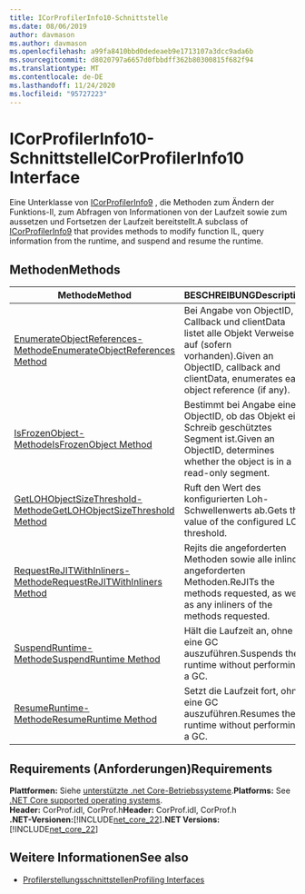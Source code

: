 ```yaml
---
title: ICorProfilerInfo10-Schnittstelle
ms.date: 08/06/2019
author: davmason
ms.author: davmason
ms.openlocfilehash: a99fa8410bbd0dedeaeb9e1713107a3dcc9ada6b
ms.sourcegitcommit: d8020797a6657d0fbbdff362b80300815f682f94
ms.translationtype: MT
ms.contentlocale: de-DE
ms.lasthandoff: 11/24/2020
ms.locfileid: "95727223"
---
```

# <a name="icorprofilerinfo10-interface"></a><span data-ttu-id="ecea3-102">ICorProfilerInfo10-Schnittstelle</span><span class="sxs-lookup"><span data-stu-id="ecea3-102">ICorProfilerInfo10 Interface</span></span>

<span data-ttu-id="ecea3-103">Eine Unterklasse von [ICorProfilerInfo9](icorprofilerinfo9-interface.md) , die Methoden zum Ändern der Funktions-Il, zum Abfragen von Informationen von der Laufzeit sowie zum aussetzen und Fortsetzen der Laufzeit bereitstellt.</span><span class="sxs-lookup"><span data-stu-id="ecea3-103">A subclass of [ICorProfilerInfo9](icorprofilerinfo9-interface.md) that provides methods to modify function IL, query information from the runtime, and suspend and resume the runtime.</span></span>

## <a name="methods"></a><span data-ttu-id="ecea3-104">Methoden</span><span class="sxs-lookup"><span data-stu-id="ecea3-104">Methods</span></span>  

| <span data-ttu-id="ecea3-105">Methode</span><span class="sxs-lookup"><span data-stu-id="ecea3-105">Method</span></span>|<span data-ttu-id="ecea3-106">BESCHREIBUNG</span><span class="sxs-lookup"><span data-stu-id="ecea3-106">Description</span></span>|  
| ------------|-----------------|  
|[<span data-ttu-id="ecea3-107">EnumerateObjectReferences-Methode</span><span class="sxs-lookup"><span data-stu-id="ecea3-107">EnumerateObjectReferences Method</span></span>](icorprofilerinfo10-enumerateobjectreferences-method.md)|<span data-ttu-id="ecea3-108">Bei Angabe von ObjectID, Callback und clientData listet alle Objekt Verweise auf (sofern vorhanden).</span><span class="sxs-lookup"><span data-stu-id="ecea3-108">Given an ObjectID, callback and clientData, enumerates each object reference (if any).</span></span> |
|[<span data-ttu-id="ecea3-109">IsFrozenObject-Methode</span><span class="sxs-lookup"><span data-stu-id="ecea3-109">IsFrozenObject Method</span></span>](icorprofilerinfo10-isfrozenobject-method.md)|<span data-ttu-id="ecea3-110">Bestimmt bei Angabe einer ObjectID, ob das Objekt ein Schreib geschütztes Segment ist.</span><span class="sxs-lookup"><span data-stu-id="ecea3-110">Given an ObjectID, determines whether the object is in a read-only segment.</span></span> |
|[<span data-ttu-id="ecea3-111">GetLOHObjectSizeThreshold-Methode</span><span class="sxs-lookup"><span data-stu-id="ecea3-111">GetLOHObjectSizeThreshold Method</span></span>](icorprofilerinfo10-getlohobjectsizethreshold-method.md)|<span data-ttu-id="ecea3-112">Ruft den Wert des konfigurierten Loh-Schwellenwerts ab.</span><span class="sxs-lookup"><span data-stu-id="ecea3-112">Gets the value of the configured LOH threshold.</span></span> |
|[<span data-ttu-id="ecea3-113">RequestReJITWithInliners-Methode</span><span class="sxs-lookup"><span data-stu-id="ecea3-113">RequestReJITWithInliners Method</span></span>](icorprofilerinfo10-requestrejitwithinliners-method.md)| <span data-ttu-id="ecea3-114">Rejits die angeforderten Methoden sowie alle inlinder angeforderten Methoden.</span><span class="sxs-lookup"><span data-stu-id="ecea3-114">ReJITs the methods requested, as well as any inliners of the methods requested.</span></span>  |
|[<span data-ttu-id="ecea3-115">SuspendRuntime-Methode</span><span class="sxs-lookup"><span data-stu-id="ecea3-115">SuspendRuntime Method</span></span>](icorprofilerinfo10-suspendruntime-method.md)| <span data-ttu-id="ecea3-116">Hält die Laufzeit an, ohne eine GC auszuführen.</span><span class="sxs-lookup"><span data-stu-id="ecea3-116">Suspends the runtime without performing a GC.</span></span> |
|[<span data-ttu-id="ecea3-117">ResumeRuntime-Methode</span><span class="sxs-lookup"><span data-stu-id="ecea3-117">ResumeRuntime Method</span></span>](icorprofilerinfo10-resumeruntime-method.md)| <span data-ttu-id="ecea3-118">Setzt die Laufzeit fort, ohne eine GC auszuführen.</span><span class="sxs-lookup"><span data-stu-id="ecea3-118">Resumes the runtime without performing a GC.</span></span> |

## <a name="requirements"></a><span data-ttu-id="ecea3-119">Requirements (Anforderungen)</span><span class="sxs-lookup"><span data-stu-id="ecea3-119">Requirements</span></span>  

<span data-ttu-id="ecea3-120">**Plattformen:** Siehe [unterstützte .net Core-Betriebssysteme](../../../core/install/windows.md?pivots=os-windows).</span><span class="sxs-lookup"><span data-stu-id="ecea3-120">**Platforms:** See [.NET Core supported operating systems](../../../core/install/windows.md?pivots=os-windows).</span></span>  
<span data-ttu-id="ecea3-121">**Header:** CorProf.idl, CorProf.h</span><span class="sxs-lookup"><span data-stu-id="ecea3-121">**Header:** CorProf.idl, CorProf.h</span></span>  
<span data-ttu-id="ecea3-122">**.NET-Versionen:**[!INCLUDE[net_core_22](../../../../includes/net-core-30-md.md)]</span><span class="sxs-lookup"><span data-stu-id="ecea3-122">**.NET Versions:** [!INCLUDE[net_core_22](../../../../includes/net-core-30-md.md)]</span></span>

## <a name="see-also"></a><span data-ttu-id="ecea3-123">Weitere Informationen</span><span class="sxs-lookup"><span data-stu-id="ecea3-123">See also</span></span>

- [<span data-ttu-id="ecea3-124">Profilerstellungsschnittstellen</span><span class="sxs-lookup"><span data-stu-id="ecea3-124">Profiling Interfaces</span></span>](profiling-interfaces.md)
